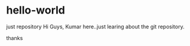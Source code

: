 # hello-world
just repository
Hi Guys,
 Kumar here..just learing about the git repository.
 
 thanks
 
